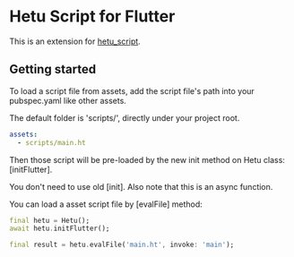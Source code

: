 # Hetu Script for Flutter

This is an extension for [hetu_script](https://pub.dev/packages/hetu_script).

## Getting started

To load a script file from assets, add the script file's path into your pubspec.yaml like other assets.

The default folder is 'scripts/', directly under your project root.

```yaml
assets:
  - scripts/main.ht
```

Then those script will be pre-loaded by the new init method on Hetu class: [initFlutter].

You don't need to use old [init]. Also note that this is an async function.

You can load a asset script file by [evalFile] method:

```dart
final hetu = Hetu();
await hetu.initFlutter();

final result = hetu.evalFile('main.ht', invoke: 'main');
```
